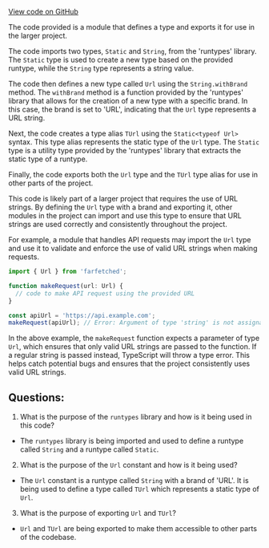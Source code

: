 [View code on GitHub](https://github.com/igorkamyshev/farfetched/apps/showcase/react-real-world-pokemons/src/shared/url.ts)

The code provided is a module that defines a type and exports it for use in the larger project. 

The code imports two types, `Static` and `String`, from the 'runtypes' library. The `Static` type is used to create a new type based on the provided runtype, while the `String` type represents a string value. 

The code then defines a new type called `Url` using the `String.withBrand` method. The `withBrand` method is a function provided by the 'runtypes' library that allows for the creation of a new type with a specific brand. In this case, the brand is set to 'URL', indicating that the `Url` type represents a URL string. 

Next, the code creates a type alias `TUrl` using the `Static<typeof Url>` syntax. This type alias represents the static type of the `Url` type. The `Static` type is a utility type provided by the 'runtypes' library that extracts the static type of a runtype. 

Finally, the code exports both the `Url` type and the `TUrl` type alias for use in other parts of the project. 

This code is likely part of a larger project that requires the use of URL strings. By defining the `Url` type with a brand and exporting it, other modules in the project can import and use this type to ensure that URL strings are used correctly and consistently throughout the project. 

For example, a module that handles API requests may import the `Url` type and use it to validate and enforce the use of valid URL strings when making requests. 

```typescript
import { Url } from 'farfetched';

function makeRequest(url: Url) {
  // code to make API request using the provided URL
}

const apiUrl = 'https://api.example.com';
makeRequest(apiUrl); // Error: Argument of type 'string' is not assignable to parameter of type 'Url'
```

In the above example, the `makeRequest` function expects a parameter of type `Url`, which ensures that only valid URL strings are passed to the function. If a regular string is passed instead, TypeScript will throw a type error. This helps catch potential bugs and ensures that the project consistently uses valid URL strings.
## Questions: 
 1. What is the purpose of the `runtypes` library and how is it being used in this code? 
- The `runtypes` library is being imported and used to define a runtype called `String` and a runtype called `Static`. 

2. What is the purpose of the `Url` constant and how is it being used? 
- The `Url` constant is a runtype called `String` with a brand of 'URL'. It is being used to define a type called `TUrl` which represents a static type of `Url`.

3. What is the purpose of exporting `Url` and `TUrl`? 
- `Url` and `TUrl` are being exported to make them accessible to other parts of the codebase.